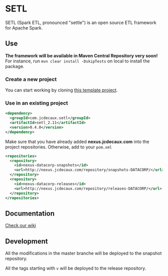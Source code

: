 # SETL
SETL (Spark ETL, pronounced "settle") is an open source ETL framework for Apache Spark.

## Use

**The framework will be available in Maven Central Repository very soon!** For instance, run `mvn clear install -DskipTests` on local to install the package.

### Create a new project
You can start working by cloning [this template project](https://github.com/qxzzxq/setl-template).

### Use in an existing project
```xml
<dependency>
  <groupId>com.jcdecaux.setl</groupId>
  <artifactId>setl_2.11</artifactId>
  <version>0.4.0</version>
</dependency>
```

Make sure that you have already added **nexus.jcdecaux.com** into the project repositories. 
Otherwise, add to your `pom.xml`
```xml
<repositories>
  <repository>
    <id>nexus-datacorp-snapshots</id>
    <url>http://nexus.jcdecaux.com/repository/snapshots-DATACORP/</url>
  </repository>
  <repository>
    <id>nexus-datacorp-releases</id>
    <url>http://nexus.jcdecaux.com/repository/releases-DATACORP/</url>
  </repository>
</repositories>
```

## Documentation
[Check our wiki](https://github.com/JCDecaux/setl/wiki)

## Development
All the modifications in the master branche will be deployed to the snapshot repository.

All the tags starting with `v` will be deployed to the release repository.

